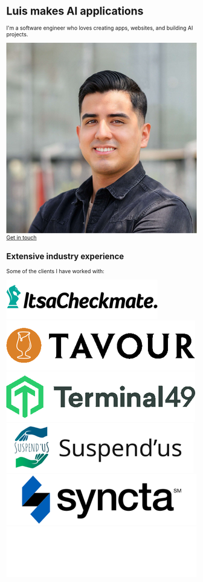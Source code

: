 # Luis makes AI applications

I'm a software engineer who loves creating apps, websites, and building AI projects.

<div class="mt-8">
  <div class="flex justify-center mx-auto max-w-7xl w-full">
    <div class="px-4 sm:px-8 xl:pr-16 lg:w-1/2 text-center lg:text-left">
      <img class="lg:hidden rounded-full w-56 md:w-64 m-auto mb-8" src="/img/portrait_small.jpeg" alt="Luis Sanchez portrait" />
    </div>
  </div>
</div>
<a href="#contact" class="w-full flex items-center justify-center px-8 py-3 border border-transparent text-base font-medium rounded-md text-white bg-indigo-600 hover:bg-indigo-700 md:py-4 md:text-lg md:px-10">
  Get in touch
</a>

## Extensive industry experience

Some of the clients I have worked with:

<div class="mt-16">
  <div class="mx-auto max-w-md px-4 sm:max-w-3xl sm:px-6 lg:px-8 lg:max-w-7xl">
    <div class="lg:grid lg:grid-cols-2 lg:gap-24 lg:items-center">
      <div></div>
      <div class="grid grid-cols-2 gap-0.5 md:grid-cols-3 lg:grid-cols-2">
        <div class="col-span-1 flex justify-center py-8 px-8 bg-gray-50">
          <img class="max-h-12" src="/img/checkmate.png" alt="ItsaCheckmate" />
        </div>
        <div class="col-span-1 flex justify-center py-8 px-8 bg-gray-50">
          <img class="max-h-12" src="/img/tavour.png" alt="Tavour" />
        </div>
        <div class="col-span-1 flex justify-center py-8 px-8 bg-gray-50">
          <img class="max-h-12" src="/img/t49.png" alt="Terminal49" />
        </div>
        <div class="col-span-1 flex justify-center py-8 px-8 bg-gray-50">
          <img class="max-h-12" src="/img/suspendus-h.png" alt="Suspend'us" />
        </div>
        <div class="col-span-1 flex justify-center py-8 px-8 bg-gray-50">
          <img class="max-h-12" src="/img/syncta-h.png" alt="Syncta" />
        </div>
        <div class="col-span-1 flex justify-center py-8 px-8 bg-gray-50">
          <img class="max-h-12 invert" src="/img/agency-h.png" alt="Agency" />
        </div>